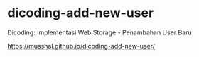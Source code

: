 # dicoding-add-new-user
Dicoding: Implementasi Web Storage - Penambahan User Baru

https://musshal.github.io/dicoding-add-new-user/
